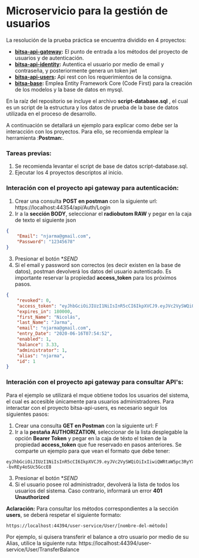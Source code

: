 # Microservicio para la gestión de usuarios

La resolución de la prueba práctica se encuentra dividido en 4 proyectos:
- **[bitsa-api-gateway](https://github.com/njarma/bitsa/tree/master/bitsa-api-gateway):** El punto de entrada a los métodos del proyecto de usuarios y de autenticación.
- **[bitsa-api-identity](https://github.com/njarma/bitsa/tree/master/bitsa-api-identity):** Autentica el usuario por medio de email y contraseña, y posteriormente genera un token jwt
- **[bitsa-api-users](https://github.com/njarma/bitsa/tree/master/bitsa-api-users):** Api rest con los requerimientos de la consigna.
- **[bitsa-base](https://github.com/njarma/bitsa/tree/master/bitsa-base):** Emplea Entity Framework Core (Code First) para la creación de los modelos y la base de datos en mysql.

En la raíz del repositorio se incluye el archivo **script-database.sql** , el cual es un script de la estructura y los datos de prueba de la base de datos utilizada en el proceso de desarrollo.

A continuación se detallará un ejemplo para explicar como debe ser la interacción con los proyectos. Para ello, se recomienda emplear la herramienta :**Postman:**.

### **Tareas previas:**
1. Se recomienda levantar el script de base de datos script-database.sql.
2. Ejecutar los 4 proyectos descriptos al inicio.

### **Interación con el proyecto api gateway para autenticación:**
1. Crear una consulta **POST en postman** con la siguiente url: https://localhost:44354/api/Auth/Login
2. Ir a la **sección BODY**, seleccionar el **radiobutom RAW** y pegar en la caja de texto el siguiente json
```json
{
	"Email": "njarma@gmail.com",
	"Password": "12345678"
}
```
3. Presionar el botón **SEND*
4. Si el email y password son correctos (es decir existen en la base de datos), postman devolverá los datos del usuario autenticado. Es importante reservar la propiedad **access_token** para los próximos pasos.
```json
{
    "revoked": 0,
    "access_token": "eyJhbGciOiJIUzI1NiIsInR5cCI6IkpXVCJ9.eyJVc2VySWQiOiIxIiwiQWRtaW5pc3RyYXRvciI6IjEiLCJzdWIiOiJuamFybWFAZ21haWwuY29tIiwianRpIjoiMzUzZmZmMTYtNjUwNy00YzgwLWFmMmQtMTIwNDQzZWNjNDcyIiwiaWF0IjoiMTcvNi8yMDIwIDIwOjUxOjQ1IiwibmJmIjoxNTkyNDI3MTA1LCJleHAiOjE1OTI2MDcxMDUsImlzcyI6ImxvY2FsaG9zdCIsImF1ZCI6IkJpdHNhIn0.w60ZH7I_OQTJEe8fPuoQOUy1t--bvREy4oSUc5GccE8",
    "expires_in": 180000,
    "first_Name": "Nicolás",
    "last_Name": "Jarma",
    "email": "njarma@gmail.com",
    "entry_Date": "2020-06-16T07:54:52",
    "enabled": 1,
    "balance": 3.33,
    "administrator": 1,
    "alias": "njarma",
    "id": 1
}
```

### **Interación con el proyecto api gateway para consultar API's:**
Para el ejemplo se utilizará el mque obtiene todos los usuarios del sistema, el cual es accesible únicamente para usuarios administradores.
Para interactar con el proyecto bitsa-api-users, es necesario seguir los siguientes pasos:
1. Crear una consulta **GET en Postman** con la siguiente url: F
2. Ir a la **pestaña AUTHORIZATION**, seleccionar de la lista desplegable la opción **Bearer Token** y pegar en la caja de téxto el token de la propiedad **access_token** que fue reservado en pasos anteriores. Se comparte un ejemplo para que vean el formato que debe tener:
```
eyJhbGciOiJIUzI1NiIsInR5cCI6IkpXVCJ9.eyJVc2VySWQiOiIxIiwiQWRtaW5pc3RyYXRvciI6IjEiLCJzdWIiOiJuamFybWFAZ21haWwuY29tIiwianRpIjoiMzUzZmZmMTYtNjUwNy00YzgwLWFmMmQtMTIwNDQzZWNjNDcyIiwiaWF0IjoiMTcvNi8yMDIwIDIwOjUxOjQ1IiwibmJmIjoxNTkyNDI3MTA1LCJleHAiOjE1OTI2MDcxMDUsImlzcyI6ImxvY2FsaG9zdCIsImF1ZCI6IkJpdHNhIn0.w60ZH7I_OQTJEe8fPuoQOUy1t--bvREy4oSUc5GccE8
```
3. Presionar el botón **SEND*
4. Si el usuario posee rol administrador, devolverá la lista de todos los usuarios del sistema. Caso contrario, informará un error **401 Unauthorized**


**Aclaración:** Para consultar los métodos correspondientes a la sección **users**, se deberá respetar el siguiente formato:
```
https://localhost:44394/user-service/User/[nombre-del-método]
```
Por ejemplo, si quisera transferir el balance a otro usuario por medio de su Alias, utilice la siguiente ruta:
https://localhost:44394/user-service/User/TransferBalance
